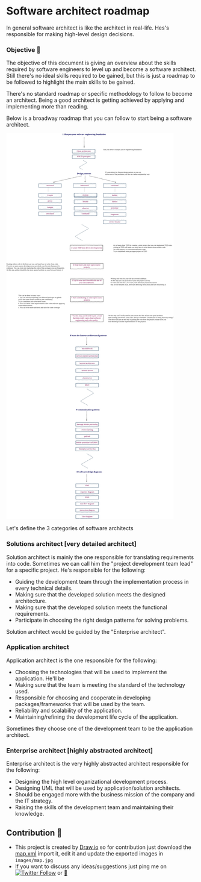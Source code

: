 Software architect roadmap 
==========================
In general software architect is like the architect in real-life. 
Hes's responsible for making high-level design decisions. 

### Objective :triangular_flag_on_post:
The objective of this document is giving an overview about the skills required by software engineers to level up and become a software architect.
Still there's no ideal skills required to be gained, but this is just a roadmap to be followed to highlight the main skills to be gained.

There's no standard roadmap or specific methodology to follow to become an architect. 
Being a good architect is getting achieved by applying and implementing more than reading.

Below is a broadway roadmap that you can follow to start being a software architect.

![map](images/map.jpg)


Let's define the 3 categories of software architects

### Solutions architect [very detailed architect]
Solution architect is mainly the one responsible for translating requirements into code. 
Sometimes we can call him the "project development team lead" for a specific project.
He's responsible for the following:
- Guiding the development team through the implementation process in every technical details.
- Making sure that the developed solution meets the designed architecture.
- Making sure that the developed solution meets the functional requirements.
- Participate in choosing the right design patterns for solving problems.

Solution architect would be guided by the "Enterprise architect".

### Application architect
Application architect is the one responsible for the following: 
- Choosing the technologies that will be used to implement the application. He'll be 
- Making sure that the team is meeting the standard of the technology used.
- Responsible for choosing and cooperate in developing packages/frameworks that will be used by the team.
- Reliability and scalability of the application.
- Maintaining/refining the development life cycle of the application.

Sometimes they choose one of the development team to be the application architect.

### Enterprise architect [highly abstracted architect]
Enterprise architect is the very highly abstracted architect responsible for the following:
- Designing the high level organizational development process.
- Designing UML that will be used by application/solution architects.
- Should be engaged more with the business mission of the company and the IT strategy.
- Raising the skills of the development team and maintaining their knowledge.

## Contribution :muscle:
- This project is created by [Draw.io](https://draw.io/) so for contribution just download the [map.xml](files/map.xml) import it, edit it and update the exported images in `images/map.jpg`
- If you want to discuss any ideas/suggestions just ping me on 
[![Twitter Follow](https://img.shields.io/twitter/follow/espadrine.svg?style=social&label=@AlaaAttya)](https://twitter.com/AlaaAttya)
 or [:email:](mailto:alaa.attya91@gmail.com)
 
